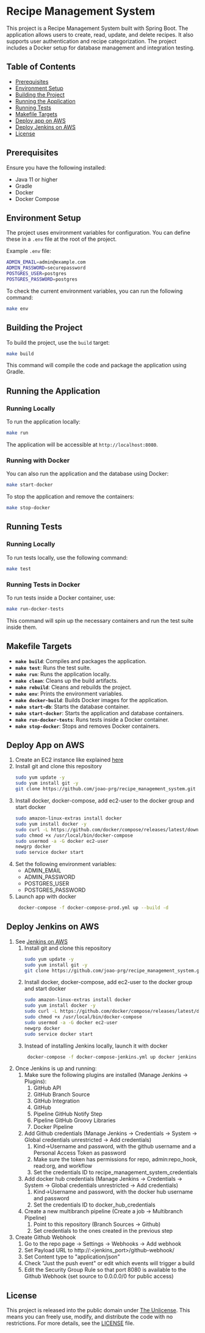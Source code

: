 # Recipe Management System

This project is a Recipe Management System built with Spring Boot. The application allows users to create, read, update, and delete recipes. It also supports user authentication and recipe categorization. The project includes a Docker setup for database management and integration testing.

## Table of Contents

- [Prerequisites](#prerequisites)
- [Environment Setup](#environment-setup)
- [Building the Project](#building-the-project)
- [Running the Application](#running-the-application)
- [Running Tests](#running-tests)
- [Makefile Targets](#makefile-targets)
- [Deploy app on AWS](#deploy-app-on-aws)
- [Deploy Jenkins on AWS](#deploy-jenkins-on-aws)
- [License](#license)

## Prerequisites

Ensure you have the following installed:

- Java 11 or higher
- Gradle
- Docker
- Docker Compose

## Environment Setup

The project uses environment variables for configuration. You can define these in a `.env` file at the root of the project.

Example `.env` file:

```bash
ADMIN_EMAIL=admin@example.com
ADMIN_PASSWORD=securepassword
POSTGRES_USER=postgres
POSTGRES_PASSWORD=postgres
```

To check the current environment variables, you can run the following command:

```sh
make env
```

## Building the Project

To build the project, use the `build` target:

```sh
make build
```

This command will compile the code and package the application using Gradle.

## Running the Application

### Running Locally

To run the application locally:

```sh
make run
```

The application will be accessible at `http://localhost:8080`.

### Running with Docker

You can also run the application and the database using Docker:

```sh
make start-docker
```

To stop the application and remove the containers:

```sh
make stop-docker
```

## Running Tests

### Running Locally

To run tests locally, use the following command:

```sh
make test
```

### Running Tests in Docker

To run tests inside a Docker container, use:

```sh
make run-docker-tests
```

This command will spin up the necessary containers and run the test suite inside them.

## Makefile Targets

- **`make build`**: Compiles and packages the application.
- **`make test`**: Runs the test suite.
- **`make run`**: Runs the application locally.
- **`make clean`**: Cleans up the build artifacts.
- **`make rebuild`**: Cleans and rebuilds the project.
- **`make env`**: Prints the environment variables.
- **`make docker-build`**: Builds Docker images for the application.
- **`make start-db`**: Starts the database container.
- **`make start-docker`**: Starts the application and database containers.
- **`make run-docker-tests`**: Runs tests inside a Docker container.
- **`make stop-docker`**: Stops and removes Docker containers.

## Deploy App on AWS

1. Create an EC2 instance like explained [here](https://www.jenkins.io/doc/tutorials/tutorial-for-installing-jenkins-on-AWS/) 
2. Install git and clone this repository
     ```sh
    sudo yum update -y
    sudo yum install git -y
    git clone https://github.com/joao-prg/recipe_management_system.git
     ```
3. Install docker, docker-compose, add ec2-user to the docker group and start docker
   ```sh
   sudo amazon-linux-extras install docker 
   sudo yum install docker -y
   sudo curl -L https://github.com/docker/compose/releases/latest/download/docker-compose-$(uname -s)-$(uname -m) -o /usr/local/bin/docker-compose
   sudo chmod +x /usr/local/bin/docker-compose
   sudo usermod -a -G docker ec2-user
   newgrp docker
   sudo service docker start
    ```
4. Set the following environment variables:
   - ADMIN_EMAIL
   - ADMIN_PASSWORD
   - POSTGRES_USER
   - POSTGRES_PASSWORD
5. Launch app with docker
    ```sh
     docker-compose -f docker-compose-prod.yml up --build -d
     ```

## Deploy Jenkins on AWS

1. See [Jenkins on AWS](https://www.jenkins.io/doc/tutorials/tutorial-for-installing-jenkins-on-AWS/)
    1. Install git and clone this repository
        ```sh
       sudo yum update -y
       sudo yum install git -y
       git clone https://github.com/joao-prg/recipe_management_system.git
        ```
    2. Install docker, docker-compose, add ec2-user to the docker group and start docker
       ```sh
       sudo amazon-linux-extras install docker 
       sudo yum install docker -y
       sudo curl -L https://github.com/docker/compose/releases/latest/download/docker-compose-$(uname -s)-$(uname -m) -o /usr/local/bin/docker-compose
       sudo chmod +x /usr/local/bin/docker-compose
       sudo usermod -a -G docker ec2-user
       newgrp docker
       sudo service docker start
        ```
    3. Instead of installing Jenkins locally, launch it with docker
       ```sh
        docker-compose -f docker-compose-jenkins.yml up docker jenkins
        ```
2. Once Jenkins is up and running:
   1. Make sure the following plugins are installed (Manage Jenkins -> Plugins):
      1. GitHub API
      2. GitHub Branch Source
      3. GitHub Integration
      4. GitHub
      5. Pipeline GitHub Notify Step
      6. Pipeline GitHub Groovy Libraries
      7. Docker Pipeline
   2. Add Github credentials (Manage Jenkins -> Credentials -> System -> Global credentials unrestricted -> Add credentials)
      1. Kind->Username and password, with the github username and a Personal Access Token as password
      2. Make sure the token has permissions for repo, admin:repo_hook, read:org, and workflow
      3. Set the credentials ID to recipe_management_system_credentials
   3. Add docker hub credentials (Manage Jenkins -> Credentials -> System -> Global credentials unrestricted -> Add credentials)
      1. Kind->Username and password, with the docker hub username and password
      2. Set the credentials ID to docker_hub_credentials
   4. Create a new multibranch pipeline (Create a job -> Multibranch Pipeline)
         1. Point to this repository (Branch Sources -> Github)
         2. Set credentials to the ones created in the previous step
3. Create Github Webhook
   1. Go to the repo page -> Settings -> Webhooks -> Add webhook
   2. Set Payload URL to http://<jenkins-url>:<jenkins_port>/github-webhook/
   3. Set Content type to "application/json"
   4. Check "Just the push event" or edit which events will trigger a build
   5. Edit the Security Group Rule so that port 8080 is available to the Github Webhook (set source to 0.0.0.0/0 for public access)

## License

This project is released into the public domain under [The Unlicense](LICENSE). This means you can freely use, modify, and distribute the code with no restrictions. For more details, see the [LICENSE](LICENSE) file.
